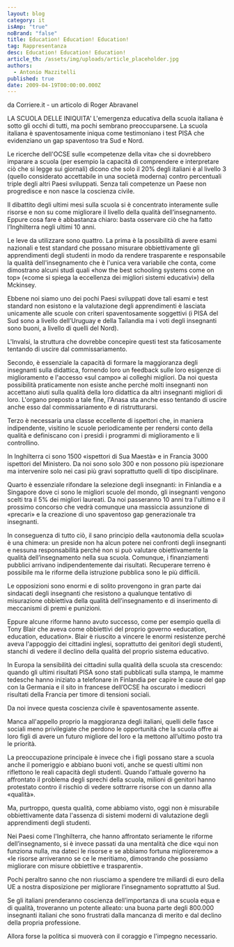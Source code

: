 ```yaml
---
layout: blog
category: it
isAmp: "true"
noBrand: "false"
title: Education! Education! Education!
tag: Rappresentanza
desc: Education! Education! Education!
article_th: /assets/img/uploads/article_placeholder.jpg
authors:
  - Antonio Mazzitelli
published: true
date: 2009-04-19T00:00:00.000Z
---
```


da Corriere.it - un articolo di Roger Abravanel

LA SCUOLA DELLE INIQUITA' L'emergenza educativa della scuola italiana è sotto gli occhi di tutti, ma pochi sembrano preoccuparsene. La scuola italiana è spaventosamente iniqua come testimoniano i test PISA che evidenziano un gap spaventoso tra Sud e Nord.

Le ricerche dell'OCSE sulle «competenze della vita» che si dovrebbero imparare a scuola (per esempio la capacità di comprendere e interpretare ciò che si legge sui giornali) dicono che solo il 20% degli italiani è al livello 3 (quello considerato accettabile in una società moderna) contro percentuali triple degli altri Paesi sviluppati. Senza tali competenze un Paese non progredisce e non nasce la coscienza civile.

Il dibattito degli ultimi mesi sulla scuola si è concentrato interamente sulle risorse e non su come migliorare il livello della qualità dell’insegnamento. Eppure cosa fare è abbastanza chiaro: basta osservare ciò che ha fatto l’Inghilterra negli ultimi 10 anni.

Le leve da utilizzare sono quattro. La prima è la possibilità di avere esami nazionali e test standard che possano misurare obbiettivamente gli apprendimenti degli studenti in modo da rendere trasparente e responsabile la qualità dell'insegnamento che è l'unica vera variabile che conta, come dimostrano alcuni studi quali «how the best schooling systems come on top» («come si spiega la eccellenza dei migliori sistemi educativi») della Mckinsey.

Ebbene noi siamo uno dei pochi Paesi sviluppati dove tali esami e test standard non esistono e la valutazione degli apprendimenti è lasciata unicamente alle scuole con criteri spaventosamente soggettivi (i PISA del Sud sono a livello dell’Uruguay e della Tailandia ma i voti degli insegnanti sono buoni, a livello di quelli del Nord).

L'Invalsi, la struttura che dovrebbe concepire questi test sta faticosamente tentando di uscire dal commissariamento.

Secondo, è essenziale la capacità di formare la maggioranza degli insegnanti sulla didattica, fornendo loro un feedback sulle loro esigenze di miglioramento e l'accesso «sul campo» ai colleghi migliori. Da noi questa possibilità praticamente non esiste anche perché molti insegnanti non accettano aiuti sulla qualità della loro didattica da altri insegnanti migliori di loro. L'organo preposto a tale fine, l'Anasa sta anche esso tentando di uscire anche esso dal commissariamento e di ristrutturarsi.

Terzo è necessaria una classe eccellente di ispettori che, in maniera indipendente, visitino le scuole periodicamente per rendersi conto della qualità e definiscano con i presidi i programmi di miglioramento e li controllino.

In Inghilterra ci sono 1500 «ispettori di Sua Maestà» e in Francia 3000 ispettori del Ministero. Da noi sono solo 300 e non possono più ispezionare ma intervenire solo nei casi più gravi soprattutto quelli di tipo disciplinare.

Quarto è essenziale rifondare la selezione degli insegnanti: in Finlandia e a Singapore dove ci sono le migliori scuole del mondo, gli insegnanti vengono scelti tra il 5% dei migliori laureati. Da noi passeranno 10 anni tra l'ultimo e il prossimo concorso che vedrà comunque una massiccia assunzione di «precari» e la creazione di uno spaventoso gap generazionale tra insegnanti.

In conseguenza di tutto ciò, il sano principio della «autonomia della scuola» è una chimera: un preside non ha alcun potere nei confronti degli insegnanti e nessuna responsabilità perché non si può valutare obiettivamente la qualità dell’insegnamento nella sua scuola. Comunque, i finanziamenti pubblici arrivano indipendentemente dai risultati. Recuperare terreno è possibile ma le riforme della istruzione pubblica sono le più difficili.

Le opposizioni sono enormi e di solito provengono in gran parte dai sindacati degli insegnanti che resistono a qualunque tentativo di misurazione obbiettiva della qualità dell’insegnamento e di inserimento di meccanismi di premi e punizioni.

Eppure alcune riforme hanno avuto successo, come per esempio quella di Tony Blair che aveva come obbiettivi del proprio governo «education, education, education». Blair è riuscito a vincere le enormi resistenze perché aveva l'appoggio dei cittadini inglesi, soprattutto dei genitori degli studenti, stanchi di vedere il declino della qualità del proprio sistema educativo.

In Europa la sensibilità dei cittadini sulla qualità della scuola sta crescendo: quando gli ultimi risultati PISA sono stati pubblicati sulla stampa, le mamme tedesche hanno iniziato a telefonare in Finlandia per capire le cause del gap con la Germania e il sito in francese dell’OCSE ha oscurato i mediocri risultati della Francia per timore di tensioni sociali.

Da noi invece questa coscienza civile è spaventosamente assente.

Manca all'appello proprio la maggioranza degli italiani, quelli delle fasce sociali meno privilegiate che perdono le opportunità che la scuola offre ai loro figli di avere un futuro migliore del loro e la mettono all’ultimo posto tra le priorità.

La preoccupazione principale è invece che i figli possano stare a scuola anche il pomeriggio e abbiano buoni voti, anche se questi ultimi non riflettono le reali capacità degli studenti. Quando l'attuale governo ha affrontato il problema degli sprechi della scuola, milioni di genitori hanno protestato contro il rischio di vedere sottrarre risorse con un danno alla «qualità».

Ma, purtroppo, questa qualità, come abbiamo visto, oggi non è misurabile obbiettivamente data l'assenza di sistemi moderni di valutazione degli apprendimenti degli studenti.

Nei Paesi come l'Inghilterra, che hanno affrontato seriamente le riforme dell’insegnamento, si è invece passati da una mentalità che dice «qui non funziona nulla, ma dateci le risorse e se abbiamo fortuna miglioreremo» a «le risorse arriveranno se ce le meritiamo, dimostrando che possiamo migliorare con misure obbiettive e trasparenti».

Pochi peraltro sanno che non riusciamo a spendere tre miliardi di euro della UE a nostra disposizione per migliorare l’insegnamento soprattutto al Sud.

Se gli italiani prenderanno coscienza dell’importanza di una scuola equa e di qualità, troveranno un potente alleato: una buona parte degli 800.000 insegnanti italiani che sono frustrati dalla mancanza di merito e dal declino della propria professione.

Allora forse la politica si muoverà con il coraggio e l'impegno necessario.

